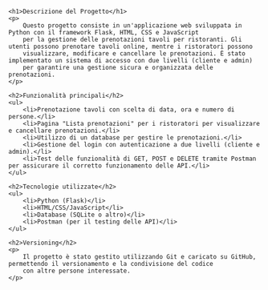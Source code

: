     <h1>Descrizione del Progetto</h1>
    <p>
        Questo progetto consiste in un'applicazione web sviluppata in Python con il framework Flask, HTML, CSS e JavaScript 
        per la gestione delle prenotazioni tavoli per ristoranti. Gli utenti possono prenotare tavoli online, mentre i ristoratori possono 
        visualizzare, modificare e cancellare le prenotazioni. È stato implementato un sistema di accesso con due livelli (cliente e admin) 
        per garantire una gestione sicura e organizzata delle prenotazioni.
    </p>

    <h2>Funzionalità principali</h2>
    <ul>
        <li>Prenotazione tavoli con scelta di data, ora e numero di persone.</li>
        <li>Pagina "Lista prenotazioni" per i ristoratori per visualizzare e cancellare prenotazioni.</li>
        <li>Utilizzo di un database per gestire le prenotazioni.</li>
        <li>Gestione del login con autenticazione a due livelli (cliente e admin).</li>
        <li>Test delle funzionalità di GET, POST e DELETE tramite Postman per assicurare il corretto funzionamento delle API.</li>
    </ul>

    <h2>Tecnologie utilizzate</h2>
    <ul>
        <li>Python (Flask)</li>
        <li>HTML/CSS/JavaScript</li>
        <li>Database (SQLite o altro)</li>
        <li>Postman (per il testing delle API)</li>
    </ul>

    <h2>Versioning</h2>
    <p>
        Il progetto è stato gestito utilizzando Git e caricato su GitHub, permettendo il versionamento e la condivisione del codice 
        con altre persone interessate.
    </p>
